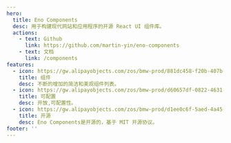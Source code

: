 ```yaml
---
hero:
  title: Eno Components
  desc: 用于构建现代网站和应用程序的开源 React UI 组件库。
  actions:
    - text: Github
      link: https://github.com/martin-yin/eno-components
    - text: 文档
      link: /components
features:
  - icon: https://gw.alipayobjects.com/zos/bmw-prod/881dc458-f20b-407b-947a-95104b5ec82b/k79dm8ih_w144_h144.png
    title: 组件
    desc: 不断的增加的简洁和美观组件列表。
  - icon: https://gw.alipayobjects.com/zos/bmw-prod/d60657df-0822-4631-9d7c-e7a869c2f21c/k79dmz3q_w126_h126.png
    title: 可配置
    desc: 开放,可配置性。
  - icon: https://gw.alipayobjects.com/zos/bmw-prod/d1ee0c6f-5aed-4a45-a507-339a4bfe076c/k7bjsocq_w144_h144.png
    title: 开源
    desc: Eno Components是开源的，基于 MIT 开源协议。
footer: ''
---
```

